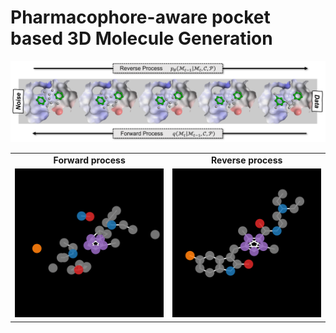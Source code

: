 # Pharmacophore-aware pocket based 3D Molecule Generation 
<img src="https://github.com/3D-MOLECULE-GENERATION/anonymous/blob/main/assets/MAIN.png">

<table class="center">
<tr>
  <td style="text-align:center;"><b>Forward process</b></td>
  <td style="text-align:center;"><b>Reverse process</b></td>
</tr>
<tr>
  <td><img src="https://github.com/3D-MOLECULE-GENERATION/anonymous/blob/main/assets/sunitinib_reverse.gif"></td>
  <td><img src="https://github.com/3D-MOLECULE-GENERATION/anonymous/blob/main/assets/sunitinib.gif"></td>

